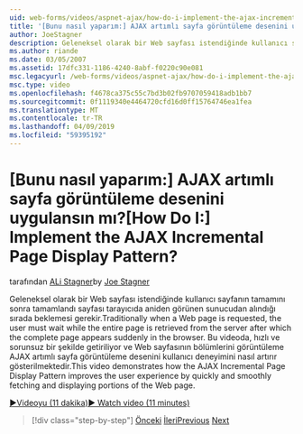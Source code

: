```yaml
---
uid: web-forms/videos/aspnet-ajax/how-do-i-implement-the-ajax-incremental-page-display-pattern
title: '[Bunu nasıl yaparım:] AJAX artımlı sayfa görüntüleme desenini uygulansın mı? | Microsoft Docs'
author: JoeStagner
description: Geleneksel olarak bir Web sayfası istendiğinde kullanıcı sayfanın tamamını sonra sudde Tamamlandı sayfasında görünür sunucudan alınana kadar bekleyin gerekir...
ms.author: riande
ms.date: 03/05/2007
ms.assetid: 17dfc331-1186-4240-8abf-f0220c90e081
msc.legacyurl: /web-forms/videos/aspnet-ajax/how-do-i-implement-the-ajax-incremental-page-display-pattern
msc.type: video
ms.openlocfilehash: f4678ca375c55c7bd3b02fb9707059418adb1bb7
ms.sourcegitcommit: 0f1119340e4464720cfd16d0ff15764746ea1fea
ms.translationtype: MT
ms.contentlocale: tr-TR
ms.lasthandoff: 04/09/2019
ms.locfileid: "59395192"
---
```

# <a name="how-do-i-implement-the-ajax-incremental-page-display-pattern"></a><span data-ttu-id="3f40d-104">[Bunu nasıl yaparım:] AJAX artımlı sayfa görüntüleme desenini uygulansın mı?</span><span class="sxs-lookup"><span data-stu-id="3f40d-104">[How Do I:] Implement the AJAX Incremental Page Display Pattern?</span></span>

<span data-ttu-id="3f40d-105">tarafından [ALi Stagner](https://github.com/JoeStagner)</span><span class="sxs-lookup"><span data-stu-id="3f40d-105">by [Joe Stagner](https://github.com/JoeStagner)</span></span>

<span data-ttu-id="3f40d-106">Geleneksel olarak bir Web sayfası istendiğinde kullanıcı sayfanın tamamını sonra tamamlandı sayfası tarayıcıda aniden görünen sunucudan alındığı sırada beklemesi gerekir.</span><span class="sxs-lookup"><span data-stu-id="3f40d-106">Traditionally when a Web page is requested, the user must wait while the entire page is retrieved from the server after which the complete page appears suddenly in the browser.</span></span> <span data-ttu-id="3f40d-107">Bu videoda, hızlı ve sorunsuz bir şekilde getiriliyor ve Web sayfasının bölümlerini görüntüleme AJAX artımlı sayfa görüntüleme desenini kullanıcı deneyimini nasıl artırır gösterilmektedir.</span><span class="sxs-lookup"><span data-stu-id="3f40d-107">This video demonstrates how the AJAX Incremental Page Display Pattern improves the user experience by quickly and smoothly fetching and displaying portions of the Web page.</span></span>

[<span data-ttu-id="3f40d-108">&#9654;Videoyu (11 dakika)</span><span class="sxs-lookup"><span data-stu-id="3f40d-108">&#9654; Watch video (11 minutes)</span></span>](https://channel9.msdn.com/Blogs/ASP-NET-Site-Videos/how-do-i-implement-the-ajax-incremental-page-display-pattern)

> [!div class="step-by-step"]
> <span data-ttu-id="3f40d-109">[Önceki](how-do-i-implement-the-ajax-paging-pattern.md)
> [İleri](how-do-i-implement-the-incremental-page-display-pattern-using-http-get-and-post.md)</span><span class="sxs-lookup"><span data-stu-id="3f40d-109">[Previous](how-do-i-implement-the-ajax-paging-pattern.md)
[Next](how-do-i-implement-the-incremental-page-display-pattern-using-http-get-and-post.md)</span></span>

